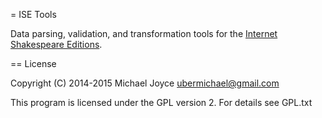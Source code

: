 = ISE Tools

Data parsing, validation, and transformation tools for the [Internet Shakespeare 
Editions](http://internetshakespeare.uvic.ca).

== License

Copyright (C) 2014-2015 Michael Joyce <ubermichael@gmail.com>

This program is licensed under the GPL version 2. For details see GPL.txt
